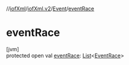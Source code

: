 //[iofXml](../../../index.md)/[iofXml.v2](../index.md)/[Event](index.md)/[eventRace](event-race.md)

# eventRace

[jvm]\
protected open val [eventRace](event-race.md): [List](https://docs.oracle.com/javase/8/docs/api/java/util/List.html)<[EventRace](../-event-race/index.md)>
